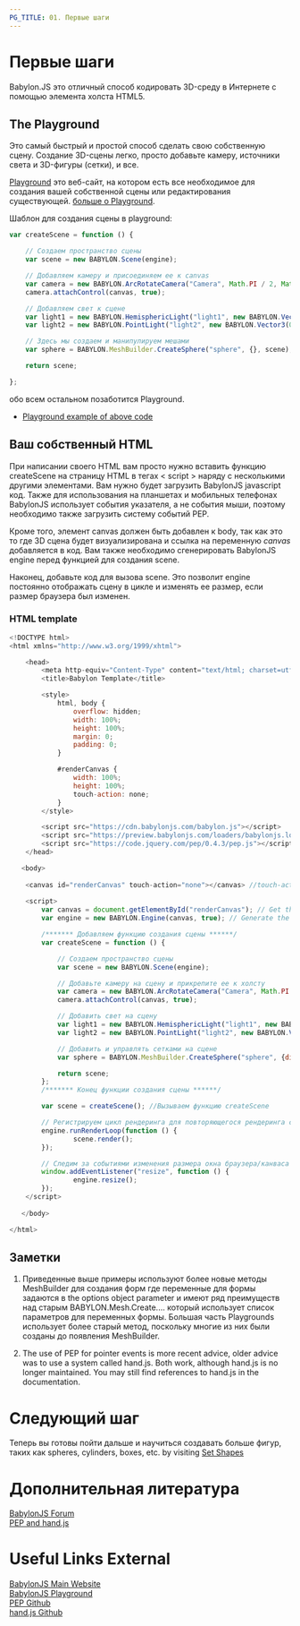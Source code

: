```yaml
---
PG_TITLE: 01. Первые шаги
---
```


# Первые шаги

Babylon.JS это отличный способ кодировать 3D-среду в Интернете с помощью элемента холста HTML5. 

## The Playground

Это самый быстрый и простой способ сделать свою собственную сцену. Создание 3D-сцены легко, просто добавьте камеру, источники света и 3D-фигуры (сетки), и все. 

[Playground](http://babylonjs-playground.com) это веб-сайт, на котором есть все необходимое для создания вашей собственной сцены или редактирования существующей. [больше о Playground](/features/Playground).

Шаблон для создания сцены в playground:

```javascript
var createScene = function () {

    // Создаем пространство сцены
    var scene = new BABYLON.Scene(engine);

    // Добавляем камеру и присоединяем ее к canvas
    var camera = new BABYLON.ArcRotateCamera("Camera", Math.PI / 2, Math.PI / 2, 2, BABYLON.Vector3.Zero(), scene);
    camera.attachControl(canvas, true);

    // Добавляем свет к сцене
    var light1 = new BABYLON.HemisphericLight("light1", new BABYLON.Vector3(1, 1, 0), scene);
    var light2 = new BABYLON.PointLight("light2", new BABYLON.Vector3(0, 1, -1), scene);

    // Здесь мы создаем и манипулируем мешами
    var sphere = BABYLON.MeshBuilder.CreateSphere("sphere", {}, scene);

    return scene;

};
```

обо всем остальном позаботится Playground.

* [Playground example of above code](http://www.babylonjs-playground.com/#WG9OY#1)

## Ваш собственный HTML

При написании своего HTML вам просто нужно вставить функцию createScene на страницу HTML в тегах &lt; script &gt; наряду с несколькими другими элементами. Вам нужно будет загрузить BabylonJS javascript код. Также для использования на планшетах и ​​мобильных телефонах BabylonJS использует события указателя, а не события мыши, поэтому необходимо также загрузить систему событий PEP. 

Кроме того, элемент canvas должен быть добавлен к body, так как это то где 3D сцена будет визуализирована и ссылка на переменную *canvas* добавляется в код. Вам также необходимо сгенерировать BabylonJS engine перед функцией для создания scene.

Наконец, добавьте код для вызова scene. Это позволит engine постоянно отображать сцену в цикле и изменять ее размер, если размер браузера был изменен.

### HTML template

```javascript
<!DOCTYPE html>
<html xmlns="http://www.w3.org/1999/xhtml">

    <head>
        <meta http-equiv="Content-Type" content="text/html; charset=utf-8"/>
        <title>Babylon Template</title>

        <style>
            html, body {
                overflow: hidden;
                width: 100%;
                height: 100%;
                margin: 0;
                padding: 0;
            }

            #renderCanvas {
                width: 100%;
                height: 100%;
                touch-action: none;
            }
        </style>

        <script src="https://cdn.babylonjs.com/babylon.js"></script>
        <script src="https://preview.babylonjs.com/loaders/babylonjs.loaders.min.js"></script>
        <script src="https://code.jquery.com/pep/0.4.3/pep.js"></script>
    </head>

   <body>
   
	<canvas id="renderCanvas" touch-action="none"></canvas> //touch-action="none" for best results from PEP
	
	<script>
        var canvas = document.getElementById("renderCanvas"); // Get the canvas element 
        var engine = new BABYLON.Engine(canvas, true); // Generate the BABYLON 3D engine

        /******* Добавляем функцию создания сцены ******/
        var createScene = function () {

            // Создаем пространство сцены
            var scene = new BABYLON.Scene(engine);

            // Добавьте камеру на сцену и прикрепите ее к холсту
            var camera = new BABYLON.ArcRotateCamera("Camera", Math.PI / 2, Math.PI / 2, 2, new BABYLON.Vector3(0,0,5), scene);
            camera.attachControl(canvas, true);

            // Добавить свет на сцену
            var light1 = new BABYLON.HemisphericLight("light1", new BABYLON.Vector3(1, 1, 0), scene);
            var light2 = new BABYLON.PointLight("light2", new BABYLON.Vector3(0, 1, -1), scene);

            // Добавить и управлять сетками на сцене
            var sphere = BABYLON.MeshBuilder.CreateSphere("sphere", {diameter:2}, scene);

            return scene;
        };
        /******* Конец функции создания сцены ******/	

        var scene = createScene(); //Вызываем функцию createScene

        // Регистрируем цикл рендеринга для повторяющегося рендеринга сцены
        engine.runRenderLoop(function () { 
                scene.render();
        });

        // Следим за событиями изменения размера окна браузера/канваса
        window.addEventListener("resize", function () { 
                engine.resize();
        });
	</script>
   
   </body>

</html>
```

## Заметки

1. Приведенные выше примеры используют более новые методы MeshBuilder для создания форм где переменные для формы задаются в the options object parameter и имеют ряд преимуществ над старым BABYLON.Mesh.Create.... который использует список параметров для переменных формы. Большая часть Playgrounds использует более старый метод, поскольку многие из них были созданы до появления MeshBuilder. 

2. The use of PEP for pointer events is more recent advice, older advice was to use a system called hand.js. Both work, although hand.js is no longer maintained. You may still find references to hand.js in the documentation. 

# Следующий шаг

Теперь вы готовы пойти дальше и научиться создавать больше фигур, таких как spheres, cylinders, boxes, etc. by visiting [Set Shapes](/babylon101/Discover_Basic_Elements)

# Дополнительная литература
[BabylonJS Forum](http://www.html5gamedevs.com/forum/16-babylonjs)  
[PEP and hand.js](http://www.html5gamedevs.com/topic/22474-how-does-babylonjs-get-pointer-events-working/#comment-127993)  

# Useful Links External

[BabylonJS Main Website](http://www.babylonjs.com/)  
[BabylonJS Playground](http://babylonjs-playground.com)  
[PEP Github](https://github.com/jquery/PEP)  
[hand.js Github](https://github.com/Deltakosh/handjs)  




